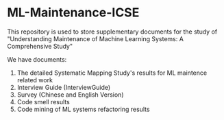 # ML-Maintenance-ICSE
This repository is used to store supplementary documents for the study of "Understanding Maintenance of Machine Learning Systems: A Comprehensive Study"

We have documents: 

1. The detailed Systematic Mapping Study's results for ML maintence related work 
2. Interview Guide (InterviewGuide)
3. Survey (Chinese and English Version)
4. Code smell results
5. Code mining of ML systems refactoring results
